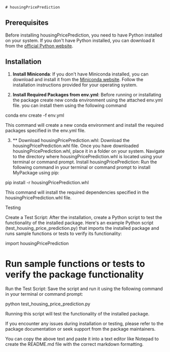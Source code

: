 	

    

    
    # housingPricePrediction

## Prerequisites
Before installing housingPricePrediction, you need to have Python installed on your system. If you don't have Python installed, you can download it from the [official Python website](https://www.python.org/downloads).

## Installation
1. **Install Miniconda**: If you don't have Miniconda installed, you can download and install it from the [Miniconda website](https://docs.conda.io/en/latest/miniconda.html). Follow the installation instructions provided for your operating system.

2. **Install Required Packages from env.yml**: Before running or installating the package create new conda environment using the attached env.yml file. you can install them using the following command


conda env create -f env.yml

This command will create a new conda environment and install the required packages specified in the env.yml file.

3. ** Download housingPricePrediction.whl: Download the housingPricePrediction.whl file.
Once you have downloaded housingPricePrediction.whl, place it in a folder on your system. Navigate to the directory where housingPricePrediction.whl is located using your terminal or command prompt.
Install housingPricePrediction: Run the following command in your terminal or command prompt to install MyPackage using pip:

pip install -r housingPricePrediction.whl

This command will install the required dependencies specified in the housingPricePrediction.whl file.

Testing

Create a Test Script: After the installation, create a Python script to test the functionality of the installed package. Here's an example Python script (test_housing_price_prediction.py) that imports the installed package and runs sample functions or tests to verify its functionality:

import housingPricePrediction

# Run sample functions or tests to verify the package functionality

Run the Test Script: Save the script and run it using the following command in your terminal or command prompt:

python test_housing_price_prediction.py

Running this script will test the functionality of the installed package.

If you encounter any issues during installation or testing, please refer to the package documentation or seek support from the package maintainers.


You can copy the above text and paste it into a text editor like Notepad to create the README.md file with the correct markdown formatting.



